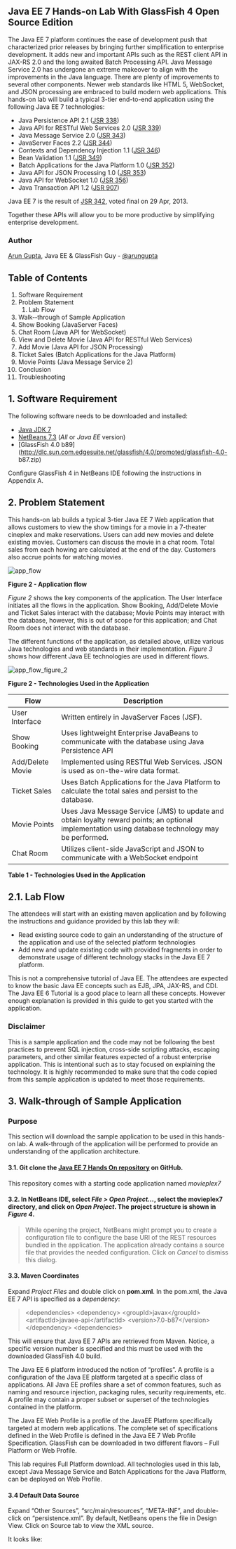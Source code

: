 Java EE 7 Hands-on Lab With GlassFish 4 Open Source Edition
----
The Java EE 7 platform continues the ease of development push that characterized prior releases by bringing further simplification to enterprise development. It adds new and important APIs such as the REST client API in JAX-RS 2.0 and the long awaited Batch Processing API. Java Message Service 2.0 has undergone an extreme makeover to align with the improvements in the Java language. There are plenty of improvements to several other components. Newer web standards like HTML 5, WebSocket, and JSON processing are embraced to build modern web applications. This hands-on lab will build a typical 3-tier end-to-end application using the following Java EE 7 technologies:

* Java Persistence API 2.1 ([JSR 338]())
* Java API for RESTful Web Services 2.0 ([JSR 339]())
* Java Message Service 2.0 ([JSR 343]())
* JavaServer Faces 2.2 ([JSR 344]())
* Contexts and Dependency Injection 1.1 ([JSR 346]())
* Bean Validation 1.1 ([JSR 349]())
* Batch Applications for the Java Platform 1.0 ([JSR 352]())
* Java API for JSON Processing 1.0 ([JSR 353]())
* Java API for WebSocket 1.0 ([JSR 356]())
* Java Transaction API 1.2 ([JSR 907]())

Java EE 7 is the result of [JSR 342](http://jcp.org/en/jsr/detail?id=342), voted final on 29 Apr, 2013.

Together these APIs will allow you to be more productive by simplifying
enterprise development.

### Author
[Arun Gupta](http://blogs.oracle.com/arungupta), Java EE & GlassFish Guy - [@arungupta](http://twitter.com/arungupta)

## Table of Contents
1. Software Requirement
2. Problem Statement
    1. Lab Flow
3. Walk-­‐through of Sample Application
4. Show	Booking (JavaServer Faces)
5. Chat Room (Java API for WebSocket)  
6. View and Delete Movie (Java API for RESTful Web Services)
7. Add Movie (Java API for JSON Processing)
8. Ticket Sales (Batch Applications for the Java Platform)
9. Movie Points (Java Message Service 2)
10. Conclusion	
11. Troubleshooting

## 1. Software Requirement	
The following software needs to be downloaded and installed:
* [Java JDK 7](http://www.oracle.com/technetwork/java/javase/downloads/index.html)
* [NetBeans 7.3](http://netbeans.org/downloads/) (*All* or *Java EE* version)
* [GlassFish 4.0 b89](http://dlc.sun.com.edgesuite.net/glassfish/4.0/promoted/glassfish-4.0-
b87.zip)

Configure GlassFish 4 in NetBeans IDE following the instructions in Appendix A.

## 2. Problem Statement	
This hands-on lab builds a typical 3-tier Java EE 7 Web application that allows customers to view the show timings for a movie in a 7-theater cineplex and make reservations. Users can add new movies and delete existing movies. Customers can discuss the movie in a chat room. Total sales from each howing are calculated at the end of the day. Customers also accrue points for watching movies.

![app_flow](images/app_flow.png "Figure 1 - Application flow")

**Figure 2 - Application flow**

*Figure 2* shows the key components of the application. The User Interface initiates all the flows in the application. Show Booking, Add/Delete Movie and Ticket Sales interact with the database; Movie Points may interact with the database, however, this is out of scope for this application; and Chat Room does not interact with the database.

The different functions of the application, as detailed above, utilize various Java technologies and web standards in their implementation. *Figure 3* shows how different Java EE technologies are used in different flows.

![app_flow_figure_2](images/app_flow_figure_3.png "Figure 2 - Technologies Used in the Application")

**Figure 2 - Technologies Used in the Application**

Flow             | Description
-----------------|---------------
User Interface   | Written entirely in JavaServer Faces (JSF).
Show Booking     | Uses lightweight Enterprise JavaBeans to communicate with the database using Java Persistence API
Add/Delete Movie | Implemented using RESTful Web Services. JSON is used as on-the-wire data format.
Ticket Sales     | Uses Batch Applications for the Java Platform to calculate the total sales and persist to the database.
Movie Points     | Uses Java Message Service (JMS) to update and obtain loyalty reward points; an optional implementation using database technology may be performed.
Chat Room        | Utilizes client-side JavaScript and JSON to communicate with a WebSocket endpoint

**Table 1 - Technologies Used in the Application**

## 2.1. Lab Flow	
The attendees will start with an existing maven application and by following the instructions and guidance provided by this lab they will:

* Read existing source code to gain an understanding of the structure of the application and use of the selected platform technologies
* Add new and update existing code with provided fragments in order to demonstrate usage of different technology stacks in the Java EE 7 platform.

This is not a comprehensive tutorial of Java EE. The attendees are expected to know the basic Java EE concepts such as EJB, JPA, JAX-RS, and CDI. The Java EE 6 Tutorial is a good place to learn all these concepts. However enough explanation is provided in this guide to get you started with the application.

### Disclaimer
This is a sample application and the code may not be following the best practices to prevent SQL injection, cross-side scripting attacks, escaping parameters, and other similar features expected of a robust enterprise application. This is intentional such as to stay focused on explaining the technology. It is highly recommended to make sure that the code copied from this sample application is updated to meet those requirements.

## 3. Walk­‐through of Sample Application

### Purpose
This section will download the sample application to be used in this hands-on lab. A walk-through of the application will be performed to provide an understanding of the application architecture.

#### 3.1. Git clone the [Java EE 7 Hands On repository](http://github.com/glassfish/javaee7-handson/movieplex7) on GitHub. 
This repository comes with a starting code application named *movieplex7*

#### 3.2. In NetBeans IDE, select *File > Open Project...*, select the movieplex7 directory, and click on *Open Project*. The project structure is shown in *Figure 4*.

> While opening the project, NetBeans might prompt you to create a configuration file to configure the base URI of the REST resources bundled in the application. The application already contains a source file that provides the needed configuration. Click on *Cancel* to dismiss this dialog.

#### 3.3. Maven Coordinates
Expand *Project Files* and double click on **pom.xml**. In the pom.xml, the Java EE 7 API is specified as a *dependency*:

> &lt;dependencies&gt;
>   &lt;dependency&gt;
>     &lt;groupId&gt;javax&lt;/groupId&gt;
>     &lt;artifactId&gt;javaee-api&lt;/artifactId&gt;
>     &lt;version&gt;7.0-b87&lt;/version&gt;
>   &lt;/dependency&gt;
> &lt;dependencies&gt;

This will ensure that Java EE 7 APIs are retrieved from Maven. Notice, a specific version number is specified and this must be used with the downloaded GlassFish 4.0 build. 

The Java EE 6 platform introduced the notion of “profiles”. A profile is a configuration of the Java EE platform targeted at a specific class of applications. All Java EE profiles share a set of common features, such as naming and resource
injection, packaging rules, security requirements, etc. A profile may contain a proper subset or superset of the technologies contained in the platform.

The Java EE Web Profile is a profile of the JavaEE Platform specifically targeted at modern web applications. The complete set of specifications defined in the Web Profile is defined in the Java EE 7 Web Profile Specification. GlassFish can be downloaded in two different flavors – Full Platform or Web Profile.

This lab requires Full Platform download. All technologies used in this lab, except Java Message Service and Batch Applications for the Java Platform, can be deployed on Web Profile.

#### 3.4 Default Data Source
Expand “Other Sources”, “src/main/resources”, “META-INF”, and double-click on “persistence.xml”. By default, NetBeans opens the file in Design View. Click on Source tab to view the XML source.	

It looks like:

